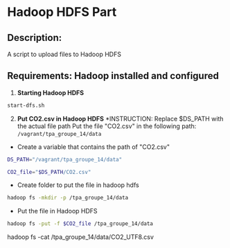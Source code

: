 # Hadoop HDFS Part

## Description:

A script to upload files to Hadoop HDFS

## Requirements: Hadoop installed and configured

1. **Starting Hadoop HDFS**

```bash
start-dfs.sh
```

2. **Put CO2.csv in Hadoop HDFS**
   \*INSTRUCTION: Replace $DS_PATH with the actual file path
   Put the file "CO2.csv" in the following path: `/vagrant/tpa_groupe_14/data`

- Create a variable that contains the path of "CO2.csv"

```bash
DS_PATH="/vagrant/tpa_groupe_14/data"

CO2_file="$DS_PATH/CO2.csv"
```

- Create folder to put the file in hadoop hdfs

```bash
hadoop fs -mkdir -p /tpa_groupe_14/data
```

- Put the file in Hadoop HDFS

```bash
hadoop fs -put -f $CO2_file /tpa_groupe_14/data
```

hadoop fs -cat /tpa_groupe_14/data/CO2_UTF8.csv
